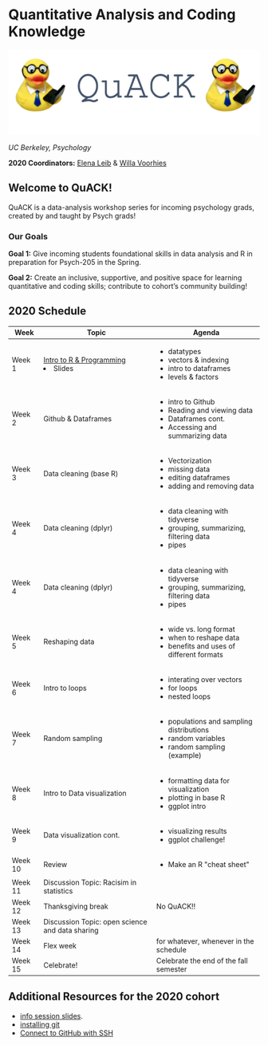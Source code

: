 
# Quantitative Analysis and Coding Knowledge 

![](img/logo.png)

 *UC Berkeley, Psychology*
 

**2020 Coordinators:** [Elena Leib](https://bungelab.berkeley.edu/graduate-students/) & [Willa Voorhies](https://cnl.berkeley.edu/people/willa-voorhies/)


## Welcome to QuACK! 
QuACK is a data-analysis workshop series for incoming psychology grads, created by and taught by Psych grads!


### Our Goals
  **Goal 1:** Give incoming students foundational skills in data analysis and R in preparation for Psych-205 in the Spring.
  
  
  **Goal 2:** Create an inclusive, supportive, and positive space for learning quantitative and coding skills; contribute to cohort’s community building!
   




  
## 2020 Schedule
|  Week | Topic | Agenda | 
| ------|-------|------- |
| Week 1| [Intro to R & Programming](https://github.com/UCB-Psychology-QuACK/introR_week1) </li><li> Slides | <ul><li>datatypes</li><li>vectors & indexing</li><li> intro to dataframes </li><li> levels & factors|
| Week 2| Github & Dataframes| <ul><li>intro to Github</li><li>Reading and viewing data</li><li> Dataframes cont. </li><li> Accessing and summarizing data |
| Week 3| Data cleaning (base R) | <ul><li>Vectorization</li><li>missing data</li><li> editing dataframes </li><li> adding and removing data |
| Week 4| Data cleaning (dplyr) | <ul><li> data cleaning with tidyverse </li><li>grouping, summarizing, filtering data </li><li> pipes|
| Week 4| Data cleaning (dplyr) | <ul><li> data cleaning with tidyverse </li><li>grouping, summarizing, filtering data </li><li> pipes|
| Week 5| Reshaping data | <ul><li> wide vs. long format </li><li>  when to reshape data </li><li> benefits and uses of different formats|
| Week 6| Intro to loops | <ul><li> interating over vectors </li><li>  for loops </li><li> nested loops|
 | Week 7| Random sampling | <ul><li> populations and sampling distributions </li><li> random variables </li><li> random sampling (example)|
  | Week 8| Intro to Data visualization | <ul><li> formatting data for visualization </li><li> plotting in base R </li><li> ggplot intro|
  | Week 9| Data visualization cont.  | <ul><li> visualizing results </li><li> ggplot challenge!|
 | Week 10| Review  | <ul><li> Make an R "cheat sheet"|
 | Week 11| Discussion Topic: Racisim in statistics| |
 | Week 12| Thanksgiving break| No QuACK!! |
 | Week 13| Discussion Topic: open science and data sharing| |
 | Week 14| Flex week |for whatever, whenever in the schedule |
 | Week 15| Celebrate!|Celebrate the end of the fall semester |
 
 
 

## Additional Resources for the 2020 cohort
 * <a href="img/QuACK_info_session.pdf">info session slides</a>.
 * [installing git](https://git-scm.com/book/en/v2/Getting-Started-Installing-Git)
 * [Connect to GitHub with SSH](https://kbroman.org/github_tutorial/pages/first_time.html)
 
 
